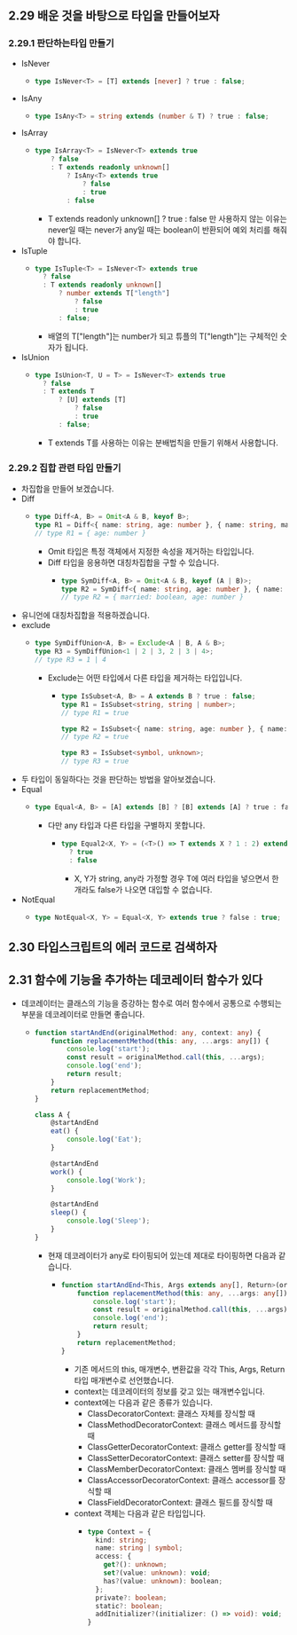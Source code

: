 ## 2.29 배운 것을 바탕으로 타입을 만들어보자

### 2.29.1 판단하는타입 만들기
- IsNever
  - ```ts
    type IsNever<T> = [T] extends [never] ? true : false;
    ```
- IsAny
  - ```ts
    type IsAny<T> = string extends (number & T) ? true : false;
    ```
- IsArray
  - ```ts
    type IsArray<T> = IsNever<T> extends true 
        ? false 
        : T extends readonly unknown[]
            ? IsAny<T> extends true
                ? false
                : true
            : false
    ```
    - T extends readonly unknown[] ? true : false 만 사용하지 않는 이유는 never일 때는 never가 any일 때는 boolean이 반환되어 예외 처리를 해줘야 합니다.
- IsTuple
  - ```ts
    type IsTuple<T> = IsNever<T> extends true
      ? false
      : T extends readonly unknown[]
          ? number extends T["length"]
              ? false
              : true
          : false;
    ```
    - 배열의 T["length"]는 number가 되고 튜플의 T["length"]는 구체적인 숫자가 됩니다.
- IsUnion
  - ```ts
    type IsUnion<T, U = T> = IsNever<T> extends true
      ? false
      : T extends T
          ? [U] extends [T]
              ? false
              : true
          : false;
    ```
    - T extends T를 사용하는 이유는 분배법칙을 만들기 위해서 사용합니다.

### 2.29.2 집합 관련 타입 만들기
- 차집합을 만들어 보겠습니다.
- Diff
  - ```ts
    type Diff<A, B> = Omit<A & B, keyof B>;
    type R1 = Diff<{ name: string, age: number }, { name: string, married: boolean }>;
    // type R1 = { age: number }
    ```
    - Omit 타입은 특정 객체에서 지정한 속성을 제거하는 타입입니다.
    - Diff 타입을 응용하면 대칭차집합을 구할 수 있습니다.
      - ```ts
        type SymDiff<A, B> = Omit<A & B, keyof (A | B)>;
        type R2 = SymDiff<{ name: string, age: number }, { name: string, married: boolean }>;
        // type R2 = { married: boolean, age: number }
        ```
- 유니언에 대칭차집합을 적용하겠습니다.
- exclude
  - ```ts
    type SymDiffUnion<A, B> = Exclude<A | B, A & B>;
    type R3 = SymDiffUnion<1 | 2 | 3, 2 | 3 | 4>;
    // type R3 = 1 | 4
    ```
    - Exclude는 어떤 타입에서 다른 타입을 제거하는 타입입니다.
      - ```ts
        type IsSubset<A, B> = A extends B ? true : false;
        type R1 = IsSubset<string, string | number>;
        // type R1 = true
        
        type R2 = IsSubset<{ name: string, age: number }, { name: string }>;
        // type R2 = true
        
        type R3 = IsSubset<symbol, unknown>;
        // type R3 = true
        ```
- 두 타입이 동일하다는 것을 판단하는 방법을 알아보겠습니다.
- Equal
  - ```ts
    type Equal<A, B> = [A] extends [B] ? [B] extends [A] ? true : false : false; 
    ```
    - 다만 any 타입과 다른 타입을 구별하지 못합니다.
      - ```ts
        type Equal2<X, Y> = (<T>() => T extends X ? 1 : 2) extends (<T>() => T extends Y ? 1 : 2)
          ? true
          : false
        ```
        - X, Y가 string, any라 가정할 경우 T에 여러 타입을 넣으면서 한 개라도 false가 나오면 대입할 수 없습니다.
- NotEqual
  - ```ts
    type NotEqual<X, Y> = Equal<X, Y> extends true ? false : true;
    ```

## 2.30 타입스크립트의 에러 코드로 검색하자

## 2.31 함수에 기능을 추가하는 데코레이터 함수가 있다
- 데코레이터는 클래스의 기능을 증강하는 함수로 여러 함수에서 공통으로 수행되는 부분을 데코레이터로 만들면 좋습니다.
  - ```ts
    function startAndEnd(originalMethod: any, context: any) {
        function replacementMethod(this: any, ...args: any[]) {
            console.log('start');
            const result = originalMethod.call(this, ...args);
            console.log('end');
            return result;
        }
        return replacementMethod;
    }
    
    class A {
        @startAndEnd
        eat() {
            console.log('Eat');
        }
    
        @startAndEnd
        work() {
            console.log('Work');
        }
    
        @startAndEnd
        sleep() {
            console.log('Sleep');
        }
    }
    ```
    - 현재 데코레이터가 any로 타이핑되어 있는데 제대로 타이핑하면 다음과 같습니다.
      - ```ts
        function startAndEnd<This, Args extends any[], Return>(originalMethod: (this: This, ...args: Args) => Return, context: ClassMethodDecoratorContext) {
            function replacementMethod(this: any, ...args: any[]) {
                console.log('start');
                const result = originalMethod.call(this, ...args);
                console.log('end');
                return result;
            }
            return replacementMethod;
        }
        ```
        - 기존 메서드의 this, 매개변수, 변환값을 각각 This, Args, Return 타입 매개변수로 선언했습니다.
        - context는 데코레이터의 정보를 갖고 있는 매개변수입니다.
        - context에는 다음과 같은 종류가 있습니다.
          - ClassDecoratorContext: 클래스 자체를 장식할 때
          - ClassMethodDecoratorContext: 클래스 메서드를 장식할 때
          - ClassGetterDecoratorContext: 클래스 getter를 장식할 때
          - ClassSetterDecoratorContext: 클래스 setter를 장식할 때
          - ClassMemberDecoratorContext: 클래스 멤버를 장식할 때
          - ClassAccessorDecoratorContext: 클래스 accessor를 장식할 때
          - ClassFieldDecoratorContext: 클래스 필드를 장식할 때
        - context 객체는 다음과 같은 타입입니다.
          - ```ts
            type Context = {
              kind: string;
              name: string | symbol;
              access: {
                get?(): unknown;
                set?(value: unknown): void;
                has?(value: unknown): boolean;
              };
              private?: boolean;
              static?: boolean;
              addInitializer?(initializer: () => void): void;
            }
            ```
